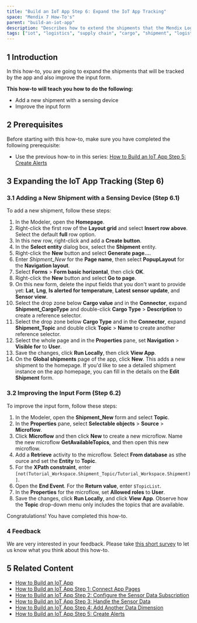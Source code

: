```yaml
---
title: "Build an IoT App Step 6: Expand the IoT App Tracking"
space: "Mendix 7 How-To's"
parent: "build-an-iot-app"
description: "Describes how to extend the shipments that the Mendix Logistics IoT app will track."
tags: ["iot", "logistics", "supply chain", "cargo", "shipment", "logistics", "sensor"]
---
```


## 1 Introduction

In this how-to, you are going to expand the shipments that will be tracked by the app and also improve the input form.

**This how-to will teach you how to do the following:**

* Add a new shipment with a sensing device
* Improve the input form

## 2 Prerequisites

Before starting with this how-to, make sure you have completed the following prerequisite:

* Use the previous how-to in this series: [How to Build an IoT App Step 5: Create Alerts](build-an-iot-app-5)

## 3 Expanding the IoT App Tracking (Step 6)

### 3.1 Adding a New Shipment with a Sensing Device (Step 6.1)

To add a new shipment, follow these steps:

1. In the Modeler, open the **Homepage**.
2. Right-click the first row of the **Layout grid** and select **Insert row above**. Select the default **full** row option.
3. In this new row, right-click and add a **Create button**.
4. In the **Select entity** dialog box, select the **Shipment** entity.
5. Right-click the **New** button and select **Generate page...**.
6. Enter *Shipment_New* for the **Page name**, then select **PopupLayout** for the **Navigation layout**.
7. Select **Forms** > **Form basic horizontal**, then click **OK**.
8. Right-click the **New** button and select **Go to page**.
9. On this new form, delete the input fields that you don't want to provide yet: **Lat**, **Lng**, **Is alerted for temperature**, **Latest sensor update**, and **Sensor view**.
10. Select the drop zone below **Cargo value** and in the **Connector**, expand **Shipment_CargoType** and double-click **Cargo Type** > **Description** to create a reference selector.
11. Select the drop zone below **Cargo Type** and in the **Connector**, expand **Shipment_Topic** and double click **Topic** > **Name** to create another reference selector.
12. Select the whole page and in the **Properties** pane, set **Navigation** > **Visible for** to **User**.
13. Save the changes, click **Run Locally**, then click **View App**.
14. On the **Global shipments** page of the app, click **New**. This adds a new shipment to the homepage. If you'd like to see a detailed shipment instance on the app homepage, you can fill in the details on the **Edit Shipment** form.

### 3.2 Improving the Input Form (Step 6.2)

To improve the input form, follow these steps:

1. In the Modeler, open the **Shipment_New** form and select **Topic**.
2. In the **Properties** pane, select **Selectable objects** > **Source** > **Microflow**.
3. Click **Microflow** and then click **New** to create a new microflow. Name the new microflow **GetAvailableTopics**, and then open this new microflow.
4. Add a **Retrieve** activity to the microflow. Select **From database** as sthe ource and set the **Entity** to **Topic**.
5. For the **XPath constraint**, enter `[not(Tutorial_Workspace.Shipment_Topic/Tutorial_Workspace.Shipment)]`.
6. Open the **End Event**. For the **Return value**, enter `$TopicList`.
7. In the **Properties** for the microflow, set **Allowed roles** to **User**.
8. Save the changes, click **Run Locally**, and click **View App**. Observe how the **Topic** drop-down menu only includes the topics that are available.

Congratulations! You have completed this how-to.

### 4 Feedback

We are very interested in your feedback. Please take [this short survey](https://www.surveymonkey.com/r/ZCRJSP3) to let us know what you think about this how-to.

## 5 Related Content

* [How to Build an IoT App](build-an-iot-app)
* [How to Build an IoT App Step 1: Connect App Pages](build-an-iot-app-1)
* [How to Build an IoT App Step 2: Configure the Sensor Data Subscription](build-an-iot-app-2)
* [How to Build an IoT App Step 3: Handle the Sensor Data](build-an-iot-app-3)
* [How to Build an IoT App Step 4: Add Another Data Dimension](build-an-iot-app-4)
* [How to Build an IoT App Step 5: Create Alerts](build-an-iot-app-5)
